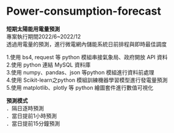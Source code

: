 # Power-consumption-forecast
**短期太陽能用電量預測**  
專案執行期間2022/6~2022/12  
透過用電量的預測，進行微電網內儲能系統日前排程與即時最佳調度  

1.使用 bs4, request 等 python 模組串接氣象局、政府開放 API 資料  
2.使用 python 連結 MySQL 資料庫  
3.使用 numpy、pandas、json 等python 模組進行資料前處理  
4.使用 Scikit-learn之python 模組訓練機器學習模型進行發電量預測  
5.使用 matplotlib、plotly 等 python 繪圖套件進行數值可視化  

**預測模式**  
．隔日逐時預測  
．當日提前1小時預測  
．當日提前15分鐘預測  


